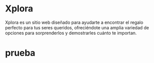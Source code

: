 # Xplora
Xplora es un sitio web diseñado para ayudarte a encontrar el regalo perfecto para tus seres queridos, ofreciéndote una amplia variedad de opciones para sorprenderlos y demostrarles cuánto te importan.

# prueba